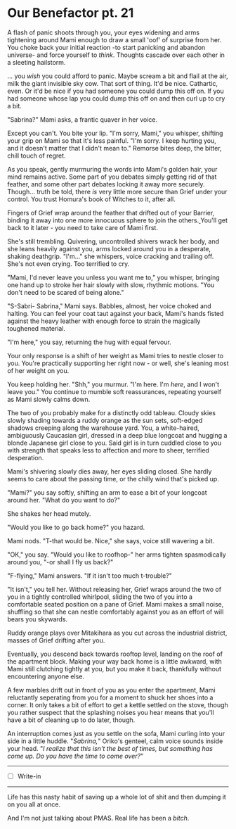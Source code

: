 # Our Benefactor pt. 21

A flash of panic shoots through you, your eyes widening and arms tightening around Mami enough to draw a small 'oof' of surprise from her. You choke back your initial reaction -to start panicking and abandon universe- and force yourself to *think*. Thoughts cascade over each other in a sleeting hailstorm.

... you *wish* you could afford to panic. Maybe scream a bit and flail at the air, milk the giant invisible sky cow. That sort of thing. It'd be nice. Cathartic, even. Or it'd be nice if you had someone you could dump this off on. If you had someone whose lap you could dump this off on and then curl up to cry a bit.

"Sabrina?" Mami asks, a frantic quaver in her voice.

Except you can't. You bite your lip. "I'm sorry, Mami," you whisper, shifting your grip on Mami so that it's less painful. "I'm sorry. I keep hurting you, and it doesn't matter that I didn't mean to." Remorse bites deep, the bitter, chill touch of regret.

As you speak, gently murmuring the words into Mami's golden hair, your mind remains active. Some part of you debates simply getting rid of that feather, and some other part debates locking it away more securely. Though... truth be told, there *is* very little more secure than Grief under your control. You trust Homura's book of Witches to it, after all.

Fingers of Grief wrap around the feather that drifted out of your Barrier, binding it away into one more innocuous sphere to join the others.[ ](<http://what is this?>)You'll get back to it later - you need to take care of Mami first.

She's still trembling. Quivering, uncontrolled shivers wrack her body, and she leans heavily against you, arms locked around you in a desperate, shaking deathgrip. "I'm..." she whispers, voice cracking and trailing off. She's not even crying. Too terrified to cry.

"Mami, I'd never leave you unless you want me to," you whisper, bringing one hand up to stroke her hair slowly with slow, rhythmic motions. "You don't need to be scared of being alone."

"S-Sabri- Sabrina," Mami says. Babbles, almost, her voice choked and halting. You can feel your coat taut against your back, Mami's hands fisted against the heavy leather with enough force to strain the magically toughened material.

"I'm here," you say, returning the hug with equal fervour.

Your only response is a shift of her weight as Mami tries to nestle closer to you. You're practically supporting her right now - or well, she's leaning most of her weight on you.

You keep holding her. "Shh," you murmur. "I'm here. I'm *here*, and I won't leave you." You continue to mumble soft reassurances, repeating yourself as Mami slowly calms down.

The two of you probably make for a distinctly odd tableau. Cloudy skies slowly shading towards a ruddy orange as the sun sets, soft-edged shadows creeping along the warehouse yard. You, a white-haired, ambiguously Caucasian girl, dressed in a deep blue longcoat and hugging a blonde Japanese girl close to you. Said girl is in turn cuddled close to you with strength that speaks less to affection and more to sheer, terrified desperation.

Mami's shivering slowly dies away, her eyes sliding closed. She hardly seems to care about the passing time, or the chilly wind that's picked up.

"Mami?" you say softly, shifting an arm to ease a bit of your longcoat around her. "What do you want to do?"

She shakes her head mutely.

"Would you like to go back home?" you hazard.

Mami nods. "T-that would be. Nice," she says, voice still wavering a bit.

"OK," you say. "Would you like to roofhop-" her arms tighten spasmodically around you, "-or shall I fly us back?"

"F-flying," Mami answers. "If it isn't too much t-trouble?"

"It isn't," you tell her. Without releasing her, Grief wraps around the two of you in a tightly controlled whirlpool, sliding the two of you into a comfortable seated position on a pane of Grief. Mami makes a small noise, shuffling so that she can nestle comfortably against you as an effort of will bears you skywards.

Ruddy orange plays over Mitakihara as you cut across the industrial district, masses of Grief drifting after you.

Eventually, you descend back towards rooftop level, landing on the roof of the apartment block. Making your way back home is a little awkward, with Mami still clutching tightly at you, but you make it back, thankfully without encountering anyone else.

A few marbles drift out in front of you as you enter the apartment, Mami reluctantly seperating from you for a moment to shuck her shoes into a corner. It only takes a bit of effort to get a kettle settled on the stove, though you rather suspect that the splashing noises you hear means that you'll have a bit of cleaning up to do later, though.

An interruption comes just as you settle on the sofa, Mami curling into your side in a little huddle. "*Sabrina,*" Oriko's genteel, calm voice sounds inside your head. "*I realize that this isn't the best of times, but something has come up. Do you have the time to come over?*"

---

- [ ] Write-in

---

Life has this nasty habit of saving up a whole lot of shit and then dumping it on you all at once.

And I'm not just talking about PMAS. Real life has been a *bitch*.
